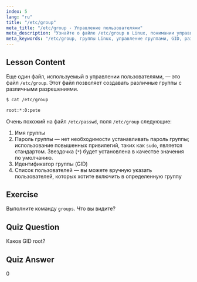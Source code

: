```yaml
---
index: 5
lang: "ru"
title: "/etc/group"
meta_title: "/etc/group - Управление пользователями"
meta_description: "Узнайте о файле /etc/group в Linux, понимании управления группами, GID и пользовательских разрешений. Важное руководство по файлу групп Linux для начинающих."
meta_keywords: "/etc/group, группы Linux, управление группами, GID, разрешения Linux, учебник Linux, Linux для начинающих, руководство по Linux"
---
```


## Lesson Content

Еще один файл, используемый в управлении пользователями, — это файл `/etc/group`. Этот файл позволяет создавать различные группы с различными разрешениями.

```bash
$ cat /etc/group

root:*:0:pete
```

Очень похожий на файл `/etc/passwd`, поля `/etc/group` следующие:

1. Имя группы
2. Пароль группы — нет необходимости устанавливать пароль группы; использование повышенных привилегий, таких как `sudo`, является стандартом. Звездочка (`*`) будет установлена в качестве значения по умолчанию.
3. Идентификатор группы (GID)
4. Список пользователей — вы можете вручную указать пользователей, которых хотите включить в определенную группу

## Exercise

Выполните команду `groups`. Что вы видите?

## Quiz Question

Каков GID root?

## Quiz Answer

0
